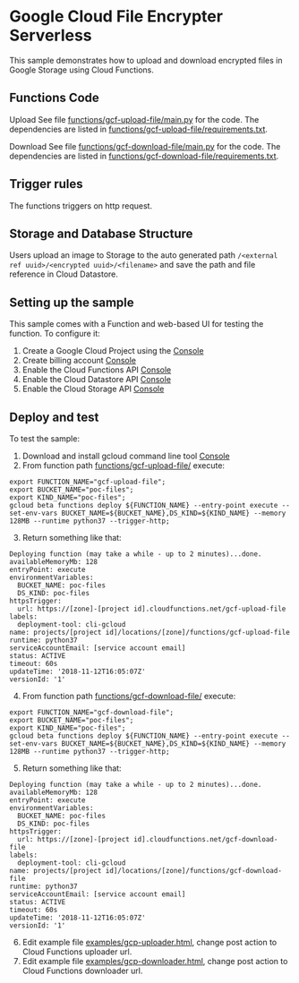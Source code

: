 # Google Cloud File Encrypter Serverless

This sample demonstrates how to upload and download encrypted files in Google Storage using Cloud Functions.


## Functions Code 

Upload
See file [functions/gcf-upload-file/main.py](functions/gcf-upload-file/main.py) for the code.
The dependencies are listed in [functions/gcf-upload-file/requirements.txt](functions/gcf-upload-file/requirements.txt).

Download
See file [functions/gcf-download-file/main.py](functions/gcf-download-file/main.py) for the code.
The dependencies are listed in [functions/gcf-download-file/requirements.txt](functions/gcf-download-file/requirements.txt).


## Trigger rules

The functions triggers on http request.


## Storage and Database Structure

Users upload an image to Storage to the auto generated path `/<external ref uuid>/<encrypted uuid>/<filename>` and save the path and file reference in Cloud Datastore.

## Setting up the sample

This sample comes with a Function and web-based UI for testing the function. To configure it:

 1. Create a Google Cloud Project using the [Console](https://console.cloud.google.com)
 1. Create billing account [Console](https://console.cloud.google.com/billing/)
 1. Enable the Cloud Functions API [Console](https://console.cloud.google.com/functions/)
 1. Enable the Cloud Datastore API [Console](https://console.cloud.google.com/datastore/)
 1. Enable the Cloud Storage API [Console](https://console.cloud.google.com/storage/)


## Deploy and test

To test the sample:
 1. Download and install gcloud command line tool [Console](https://cloud.google.com/sdk/install)
 2. From function path [functions/gcf-upload-file/](functions/gcf-upload-file/) execute:
 ```
 export FUNCTION_NAME="gcf-upload-file";
 export BUCKET_NAME="poc-files";
 export KIND_NAME="poc-files";
 gcloud beta functions deploy ${FUNCTION_NAME} --entry-point execute --set-env-vars BUCKET_NAME=${BUCKET_NAME},DS_KIND=${KIND_NAME} --memory 128MB --runtime python37 --trigger-http;
 ```
 3. Return something like that:
```
Deploying function (may take a while - up to 2 minutes)...done.                                                                                                                                            
availableMemoryMb: 128
entryPoint: execute
environmentVariables:
  BUCKET_NAME: poc-files
  DS_KIND: poc-files
httpsTrigger:
  url: https://[zone]-[project id].cloudfunctions.net/gcf-upload-file
labels:
  deployment-tool: cli-gcloud
name: projects/[project id]/locations/[zone]/functions/gcf-upload-file
runtime: python37
serviceAccountEmail: [service account email]
status: ACTIVE
timeout: 60s
updateTime: '2018-11-12T16:05:07Z'
versionId: '1'
```
4. From function path [functions/gcf-download-file/](functions/gcf-download-file/) execute:
 ```
 export FUNCTION_NAME="gcf-download-file";
 export BUCKET_NAME="poc-files";
 export KIND_NAME="poc-files";
 gcloud beta functions deploy ${FUNCTION_NAME} --entry-point execute --set-env-vars BUCKET_NAME=${BUCKET_NAME},DS_KIND=${KIND_NAME} --memory 128MB --runtime python37 --trigger-http;
 ```
 5. Return something like that:
```
Deploying function (may take a while - up to 2 minutes)...done.                                                                                                                                            
availableMemoryMb: 128
entryPoint: execute
environmentVariables:
  BUCKET_NAME: poc-files
  DS_KIND: poc-files
httpsTrigger:
  url: https://[zone]-[project id].cloudfunctions.net/gcf-download-file
labels:
  deployment-tool: cli-gcloud
name: projects/[project id]/locations/[zone]/functions/gcf-download-file
runtime: python37
serviceAccountEmail: [service account email]
status: ACTIVE
timeout: 60s
updateTime: '2018-11-12T16:05:07Z'
versionId: '1'
```
6. Edit example file [examples/gcp-uploader.html](examples/gcp-uploader.html), change post action to Cloud Functions uploader url.
7. Edit example file [examples/gcp-downloader.html](examples/gcp-downloader.html), change post action to Cloud Functions downloader url.
